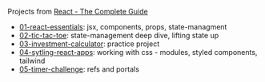 Projects from [React - The Complete Guide](https://www.udemy.com/course/react-the-complete-guide-incl-redux)

- [01-react-essentials](./01-react-essentials/): jsx, components, props, state-managment
- [02-tic-tac-toe](./02-tic-tac-toe/): state-management deep dive, lifting state up
- [03-investment-calculator](/03-investment-calculator/): practice project
- [04-sytling-react-apps](/04-styling-react-apps/): working with css - modules, styled components, tailwind
- [05-timer-challenge](./05-timer-challenge/): refs and portals